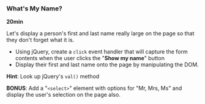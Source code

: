 ### What's My Name?

**20min**

Let's display a person's first and last name really large on the page so that they don't forget what it is. 

* Using jQuery, create a ``` click ``` event handler that will capture the form contents when the user clicks the "**Show my name**" button
* Display their first and last name onto the page by manipulating the DOM.

**Hint**: Look up jQuery's ` val() ` method 

**BONUS**: Add a "```<select>```" element with options for "Mr, Mrs, Ms" and display the user's selection on the page also.
